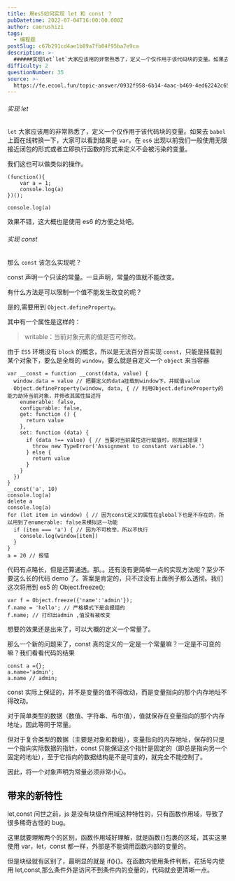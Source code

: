 ```yaml
---
title: 用es5如何实现 let 和 const ？
pubDatetime: 2022-07-04T16:00:00.000Z
author: caorushizi
tags:
  - 编程题
postSlug: c67b291cd4ae1b89a7fb04f95ba7e9ca
description: >-
  ######实现let`let`大家应该用的非常熟悉了，定义一个仅作用于该代码块的变量。如果去`babel`上面在线转换一下，大家可以看到结果是`var`。在`es6`出现以前我们一般使用无限接近闭包
difficulty: 2
questionNumber: 35
source: >-
  https://fe.ecool.fun/topic-answer/0932f958-6b14-4aac-b469-4ed62242c65f?orderBy=updateTime&order=desc&tagId=26
---
```


###### 实现 let

`let` 大家应该用的非常熟悉了，定义一个仅作用于该代码块的变量。如果去 `babel` 上面在线转换一下，大家可以看到结果是 `var`。在 `es6` 出现以前我们一般使用无限接近闭包的形式或者立即执行函数的形式来定义不会被污染的变量。

我们这也可以做类似的操作。

    (function(){
    	var a = 1;
        console.log(a)
    })();

    console.log(a)

效果不错，这大概也是使用 es6 的方便之处吧。

###### 实现 const

那么 `const` 该怎么实现呢？

const 声明一个只读的常量。一旦声明，常量的值就不能改变。

有什么方法是可以限制一个值不能发生改变的呢？

是的,需要用到 `Object.defineProperty`。

其中有一个属性是这样的：

> writable：当前对象元素的值是否可修改。

由于 `ES5` 环境没有 `block` 的概念，所以是无法百分百实现 `const`，只能是挂载到某个对象下，要么是全局的 `window`，要么就是自定义一个 `object` 来当容器

    var __const = function __const(data, value) {
      window.data = value // 把要定义的data挂载到window下，并赋值value
      Object.defineProperty(window, data, { // 利用Object.defineProperty的能力劫持当前对象，并修改其属性描述符
        enumerable: false,
        configurable: false,
        get: function () {
          return value
        },
        set: function (data) {
          if (data !== value) { // 当要对当前属性进行赋值时，则抛出错误！
            throw new TypeError('Assignment to constant variable.')
          } else {
            return value
          }
        }
      })
    }
    __const('a', 10)
    console.log(a)
    delete a
    console.log(a)
    for (let item in window) { // 因为const定义的属性在global下也是不存在的，所以用到了enumerable: false来模拟这一功能
      if (item === 'a') { // 因为不可枚举，所以不执行
        console.log(window[item])
      }
    }
    a = 20 // 报错

代码有点略长，但是还算通透。那。。还有没有更简单一点的实现方法呢？至少不要这么长的代码 demo 了。答案是肯定的，只不过没有上面例子那么透彻。我们这次将用到 es5 的 Object.freeze();

    var f = Object.freeze({'name':'admin'});
    f.name = 'hello'; // 严格模式下是会报错的
    f.name; // 打印出admin ,值没有被改变

想要的效果还是出来了，可以大概的定义一个常量了。

那么一个新的问题来了，const 真的定义的一定是一个常量嘛？一定是不可变的嘛？我们看看代码的结果

    const a ={};
    a.name='admin';
    a.name // admin;

const 实际上保证的，并不是变量的值不得改动，而是变量指向的那个内存地址不得改动。

对于简单类型的数据（数值、字符串、布尔值），值就保存在变量指向的那个内存地址，因此等同于常量。

但对于复合类型的数据（主要是对象和数组），变量指向的内存地址，保存的只是一个指向实际数据的指针，const 只能保证这个指针是固定的（即总是指向另一个固定的地址），至于它指向的数据结构是不是可变的，就完全不能控制了。

因此，将一个对象声明为常量必须非常小心。

## 带来的新特性

let,const 问世之前，js 是没有块级作用域这种特性的，只有函数作用域，导致了很多稀奇古怪的 bug。

这里就要理解两个的区别，函数作用域好理解，就是函数{}包裹的区域，其实这里使用 var，let，const 都一样，外部是不能调用函数内部的变量的。

但是块级就有区别了，最明显的就是 if(){}。在函数内使用条件判断，花括号内使用 let,const,那么条件外是访问不到条件内的变量的，代码就会更清晰一点。

